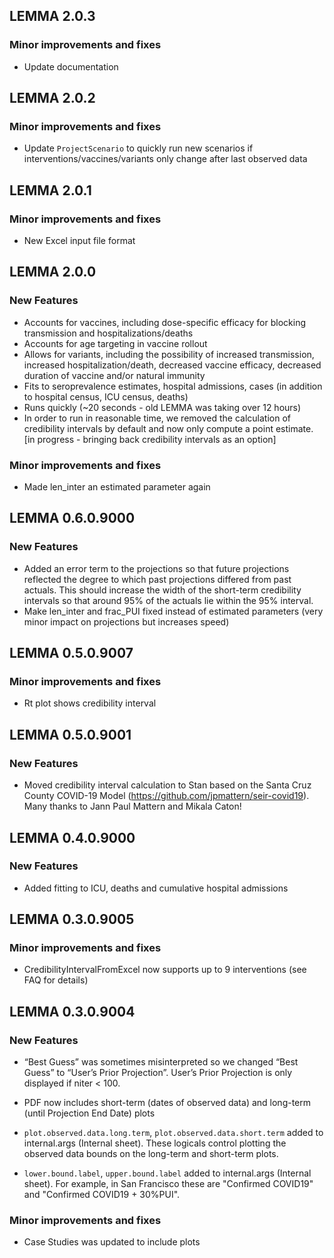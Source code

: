 ## LEMMA 2.0.3
### Minor improvements and fixes 
* Update documentation

## LEMMA 2.0.2
### Minor improvements and fixes 
* Update `ProjectScenario` to quickly run new scenarios if interventions/vaccines/variants only change after last observed data

## LEMMA 2.0.1
### Minor improvements and fixes 
* New Excel input file format

## LEMMA 2.0.0
### New Features
* Accounts for vaccines, including dose-specific efficacy for blocking transmission and hospitalizations/deaths
* Accounts for age targeting in vaccine rollout
* Allows for variants, including the possibility of increased transmission, increased hospitalization/death, decreased vaccine efficacy, decreased duration of vaccine and/or natural immunity
* Fits to seroprevalence estimates, hospital admissions, cases (in addition to hospital census, ICU census, deaths)
* Runs quickly (~20 seconds - old LEMMA was taking over 12 hours)
* In order to run in reasonable time, we removed the calculation of credibility intervals by default and now only compute a point estimate. [in progress - bringing back credibility intervals as an option]

### Minor improvements and fixes 
* Made len_inter an estimated parameter again

## LEMMA 0.6.0.9000
### New Features
* Added an error term to the projections so that future projections reflected the degree to which past projections differed from past actuals. This should increase the width of the short-term credibility intervals so that around 95% of the actuals lie within the 95% interval.
* Make len_inter and frac_PUI fixed instead of estimated parameters (very minor impact on projections but increases speed)

## LEMMA 0.5.0.9007  
### Minor improvements and fixes  
* Rt plot shows credibility interval

## LEMMA 0.5.0.9001   
### New Features
* Moved credibility interval calculation to Stan based on the Santa Cruz County COVID-19 Model (https://github.com/jpmattern/seir-covid19). Many thanks to Jann Paul Mattern and Mikala Caton!

## LEMMA 0.4.0.9000  
### New Features  
* Added fitting to ICU, deaths and cumulative hospital admissions

## LEMMA 0.3.0.9005    
### Minor improvements and fixes  
* CredibilityIntervalFromExcel now supports up to 9 interventions (see FAQ for details)

## LEMMA 0.3.0.9004   
### New Features  
* “Best Guess” was sometimes misinterpreted so we changed “Best Guess” to “User’s Prior Projection”. User’s Prior Projection is only displayed if niter < 100.

* PDF now includes short-term (dates of observed data) and long-term (until Projection End Date) plots

* `plot.observed.data.long.term`, `plot.observed.data.short.term` added to internal.args (Internal sheet). These logicals control plotting the observed data bounds on the long-term and short-term plots.

* `lower.bound.label`, `upper.bound.label` added to internal.args (Internal sheet). For example, in San Francisco these are "Confirmed COVID19" and "Confirmed COVID19 + 30%PUI".

### Minor improvements and fixes
* Case Studies was updated to include plots
